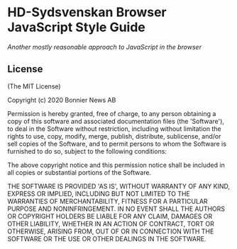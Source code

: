 # HD-Sydsvenskan Browser JavaScript Style Guide

*Another mostly reasonable approach to JavaScript in the browser*

<!--
[![Build Status](https://travis-ci.com/Sydsvenskan/eslint-config-hds-typescript.svg?branch=master)](https://travis-ci.com/Sydsvenskan/eslint-config-hds-typescript)
[![dependencies Status](https://david-dm.org/@hdsydsvenskan/eslint-config-hds-typescript/status.svg)](https://david-dm.org/Sydsvenskan/eslint-config-hds-typescript)
[![Downloads](https://img.shields.io/npm/dm/@hdsydsvenskan/eslint-config-hds-typescript.svg)](https://www.npmjs.com/package/@hdsydsvenskan/eslint-config-hds-typescript)
[![js-semistandard-style](https://img.shields.io/badge/code%20style-semistandard-brightgreen.svg?style=flat)](https://github.com/Flet/semistandard)
-->

## License

(The MIT License)

Copyright (c) 2020 Bonnier News AB

Permission is hereby granted, free of charge, to any person obtaining
a copy of this software and associated documentation files (the
'Software'), to deal in the Software without restriction, including
without limitation the rights to use, copy, modify, merge, publish,
distribute, sublicense, and/or sell copies of the Software, and to
permit persons to whom the Software is furnished to do so, subject to
the following conditions:

The above copyright notice and this permission notice shall be
included in all copies or substantial portions of the Software.

THE SOFTWARE IS PROVIDED 'AS IS', WITHOUT WARRANTY OF ANY KIND,
EXPRESS OR IMPLIED, INCLUDING BUT NOT LIMITED TO THE WARRANTIES OF
MERCHANTABILITY, FITNESS FOR A PARTICULAR PURPOSE AND NONINFRINGEMENT.
IN NO EVENT SHALL THE AUTHORS OR COPYRIGHT HOLDERS BE LIABLE FOR ANY
CLAIM, DAMAGES OR OTHER LIABILITY, WHETHER IN AN ACTION OF CONTRACT,
TORT OR OTHERWISE, ARISING FROM, OUT OF OR IN CONNECTION WITH THE
SOFTWARE OR THE USE OR OTHER DEALINGS IN THE SOFTWARE.
